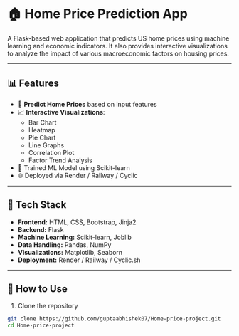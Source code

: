 # 🏠 Home Price Prediction App

A Flask-based web application that predicts US home prices using machine learning and economic indicators. It also provides interactive visualizations to analyze the impact of various macroeconomic factors on housing prices.

---

## 📊 Features

- 🔮 **Predict Home Prices** based on input features
- 📈 **Interactive Visualizations**:
  - Bar Chart
  - Heatmap
  - Pie Chart
  - Line Graphs
  - Correlation Plot
  - Factor Trend Analysis
- 🧠 Trained ML Model using Scikit-learn
- 🌐 Deployed via Render / Railway / Cyclic

---

## 🚀 Tech Stack

- **Frontend:** HTML, CSS, Bootstrap, Jinja2
- **Backend:** Flask
- **Machine Learning:** Scikit-learn, Joblib
- **Data Handling:** Pandas, NumPy
- **Visualizations:** Matplotlib, Seaborn
- **Deployment:** Render / Railway / Cyclic.sh

---

## 🧪 How to Use

1. Clone the repository

```bash
git clone https://github.com/guptaabhishek07/Home-price-project.git
cd Home-price-project
